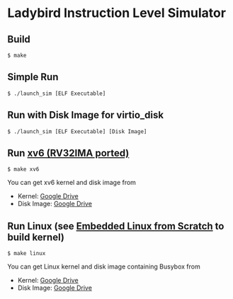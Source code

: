# Ladybird Instruction Level Simulator

## Build

`$ make`

## Simple Run

`$ ./launch_sim [ELF Executable]`

## Run with Disk Image for virtio_disk

`$ ./launch_sim [ELF Executable] [Disk Image]`

## Run [xv6 (RV32IMA ported)](https://github.com/harihitode/ladybird_xv6)

`$ make xv6`

You can get xv6 kernel and disk image from

* Kernel: [Google Drive](https://drive.google.com/file/d/1puGVLrPvhocKS7GaNAFHNTrkyb2ep5cg/view?usp=sharing)
* Disk Image: [Google Drive](https://drive.google.com/file/d/16-acP4p0-iX1lPEzncfZYNl0aEYHX6qk/view?usp=sharing)

## Run Linux (see [Embedded Linux from Scratch](http://mcu.cz/images_articles/4980-opdenacker-embedded-linux-45minutes-riscv.pdf) to build kernel)

`$ make linux`

You can get Linux kernel and disk image containing Busybox from

* Kernel: [Google Drive](https://drive.google.com/file/d/1oOPNRAD00Be6UgMubbiiEAo7N7YIpDIT/view?usp=sharing)
* Disk Image: [Google Drive](https://drive.google.com/file/d/19EXahB4r7oPIqCfxiMAORns9LJltDOyp/view?usp=sharing)
